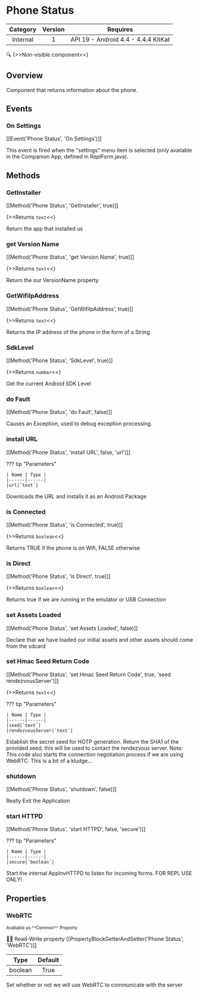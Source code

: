 # Phone Status

| Category | Version | Requires |
|:--------:|:-------:|:--------:|
|Internal|1|API 19 - Android 4.4 - 4.4.4 KitKat|

:mag: {>>Non-visible component<<}

## Overview

Component that returns information about the phone.

## Events

### On Settings

[[Event('Phone Status', 'On Settings')]]

This event is fired when the "settings" menu item is selected (only available in the
 Companion App, defined in ReplForm.java).

## Methods

### GetInstaller

[[Method('Phone Status', 'GetInstaller', true)]]

{>>Returns `text`<<}

Return the app that installed us

### get Version Name

[[Method('Phone Status', 'get Version Name', true)]]

{>>Returns `text`<<}

Return the our VersionName property

### GetWifiIpAddress

[[Method('Phone Status', 'GetWifiIpAddress', true)]]

{>>Returns `text`<<}

Returns the IP address of the phone in the form of a String

### SdkLevel

[[Method('Phone Status', 'SdkLevel', true)]]

{>>Returns `number`<<}

Get the current Android SDK Level

### do Fault

[[Method('Phone Status', 'do Fault', false)]]

Causes an Exception, used to debug exception processing.

### install URL

[[Method('Phone Status', 'install URL', false, 'url')]]

??? tip "Parameters"

    | Name | Type |
    |------|------|
    |url|`text`|


Downloads the URL and installs it as an Android Package

### is Connected

[[Method('Phone Status', 'is Connected', true)]]

{>>Returns `boolean`<<}

Returns TRUE if the phone is on Wifi, FALSE otherwise

### is Direct

[[Method('Phone Status', 'is Direct', true)]]

{>>Returns `boolean`<<}

Returns true if we are running in the emulator or USB Connection

### set Assets Loaded

[[Method('Phone Status', 'set Assets Loaded', false)]]

Declare that we have loaded our initial assets and other assets should come from the sdcard

### set Hmac Seed Return Code

[[Method('Phone Status', 'set Hmac Seed Return Code', true, 'seed rendezvousServer')]]

{>>Returns `text`<<}

??? tip "Parameters"

    | Name | Type |
    |------|------|
    |seed|`text`|
    |rendezvousServer|`text`|


Establish the secret seed for HOTP generation. Return the SHA1 of the provided seed, this will be used to contact the rendezvous server. Note: This code also starts the connection negotiation process if we are using WebRTC. This is a bit of a kludge...

### shutdown

[[Method('Phone Status', 'shutdown', false)]]

Really Exit the Application

### start HTTPD

[[Method('Phone Status', 'start HTTPD', false, 'secure')]]

??? tip "Parameters"

    | Name | Type |
    |------|------|
    |secure|`boolean`|


Start the internal AppInvHTTPD to listen for incoming forms. FOR REPL USE ONLY!

## Properties

### WebRTC

<small>Available as ^^Common^^ Property</small>

:eyes::pencil: Read-Write property
[[PropertyBlockGetterAndSetter('Phone Status', 'WebRTC')]]

| Type | Default |
|:----:|:-------:|
|boolean|True|

Set whether or not we will use WebRTC to communicate with the server